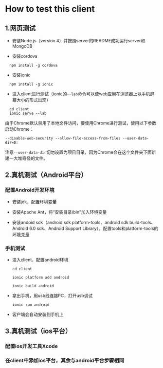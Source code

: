 # How to test this client

## 1.网页测试

* 安装Node.js（version 4）并按照server的README成功运行server和MongoDB

* 安装cordova

```shell
  npm install -g cordova
```
    
* 安装ionic

```shell
  npm install -g ionic
```
	
* 进入client进行测试（ionic的`--lab`命令可以使web应用在浏览器上以手机屏幕大小的形式出现）

```shell
  cd client
  ionic serve --lab
```

由于Chrome默认禁用了本地文件访问，要使用Chrome进行测试，使用以下参数启动Chrome：
```
--disable-web-security --allow-file-access-from-files --user-data-dir=D:
```
注意`--user-data-dir`切勿设置为项目目录，因为Chrome会在这个文件夹下面新建一大堆奇怪的文件。

## 2.真机测试（Android平台）

### 配置Android开发环境

* 安装jdk，配置环境变量

* 安装Apache Ant，将“安装目录\bin”加入环境变量

* 安装andoid sdk（android sdk platform-tools、android sdk build-tools、Android 6.0 sdk、Android Support Library），配置tools和platform-tools的环境变量

### 手机测试

* 进入client，配置android环境

    ```shell
    cd client
    
    ionic platform add android

    ionic build android
    ```
    
* 拿出手机，用usb线连接PC，打开usb调试

    ```shell
    ionic run android
    ```

* 客户端会自动安装到手机上

## 3.真机测试（ios平台）

### 配置ios开发工具Xcode

### 在client中添加ios平台，其余与android平台步骤相同
